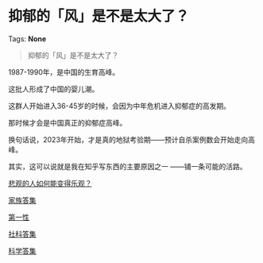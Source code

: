 # 抑郁的「风」是不是太大了？

Tags: **None**

> 抑郁的「风」是不是太大了？

1987-1990年，是中国的生育高峰。

这批人形成了中国的婴儿潮。

这群人开始进入36-45岁的时候，会因为中年危机进入抑郁症的高发期。

那时候才会是中国真正的抑郁症高峰。

换句话说，2023年开始，才是真的地狱考验期——预计自杀案例数会开始走向高峰。

其实，这可以说就是我在知乎写东西的主要原因之一 ——铺一条可能的活路。

[悲观的人如何能变得乐观？](https://www.zhihu.com/question/266034365/answer/557697304)  


[家族答集](https://zhihu.com/collection/378738313)  


[第一性](https://zhihu.com/collection/369876193)  


[社科答集](https://zhihu.com/collection/304176992)  


[科学答集](https://zhihu.com/collection/304168613)

